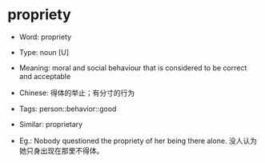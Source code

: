 # propriety

- Word: propriety

- Type: noun [U]
- Meaning: moral and social behaviour that is considered to be correct and acceptable
- Chinese: 得体的举止；有分寸的行为
- Tags: person::behavior::good
- Similar: proprietary
- Eg.: Nobody questioned the propriety of her being there alone. 没人认为她只身出现在那里不得体。

